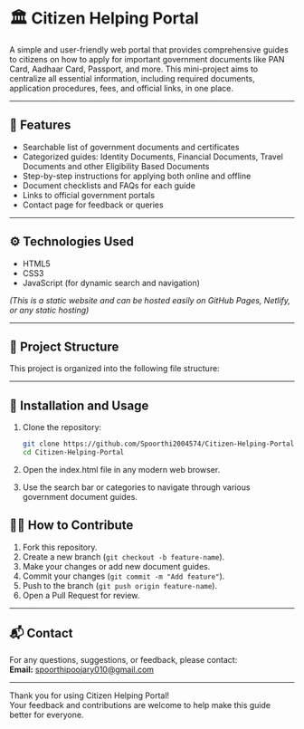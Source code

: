 # 🏛️ Citizen Helping Portal

A simple and user-friendly web portal that provides comprehensive guides to citizens on how to apply for important government documents like PAN Card, Aadhaar Card, Passport, and more. This mini-project aims to centralize all essential information, including required documents, application procedures, fees, and official links, in one place.

---

## 📌 Features

- Searchable list of government documents and certificates
- Categorized guides: Identity Documents, Financial Documents, Travel Documents and other Eligibility Based Documents
- Step-by-step instructions for applying both online and offline
- Document checklists and FAQs for each guide
- Links to official government portals
- Contact page for feedback or queries

---

## ⚙️ Technologies Used

- HTML5  
- CSS3  
- JavaScript (for dynamic search and navigation)  

*(This is a static website and can be hosted easily on GitHub Pages, Netlify, or any static hosting)*

---
## 📂 Project Structure

This project is organized into the following file structure:


---

## 🚀 Installation and Usage

1. Clone the repository:

   ```bash
   git clone https://github.com/Spoorthi2004574/Citizen-Helping-Portal.git
   cd Citizen-Helping-Portal
2. Open the index.html file in any modern web browser.
3. Use the search bar or categories to navigate through various government document guides.

## 🧑‍💻 How to Contribute

1. Fork this repository.  
2. Create a new branch (`git checkout -b feature-name`).  
3. Make your changes or add new document guides.  
4. Commit your changes (`git commit -m "Add feature"`).  
5. Push to the branch (`git push origin feature-name`).  
6. Open a Pull Request for review.

---


## 📬 Contact

For any questions, suggestions, or feedback, please contact:  
**Email:** spoorthipoojary010@gmail.com

---

Thank you for using Citizen Helping Portal!  
Your feedback and contributions are welcome to help make this guide better for everyone.
